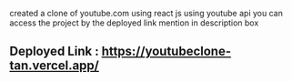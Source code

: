 created a clone of youtube.com using react js using youtube api you can access the project by the deployed link mention in description box 
## Deployed Link  :  https://youtubeclone-tan.vercel.app/
